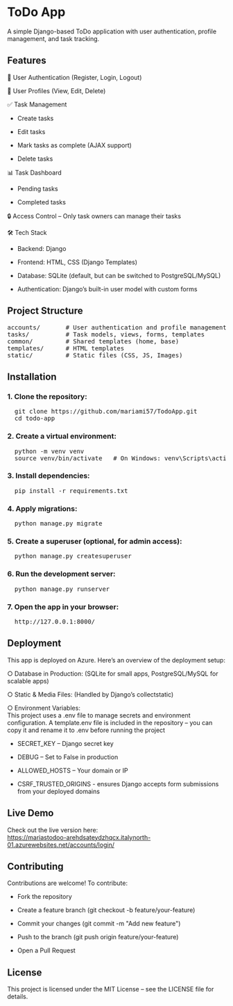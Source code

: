# ToDo App
A simple Django-based ToDo application with user authentication, profile management, and task tracking.

## Features

🔑 User Authentication (Register, Login, Logout)

👤 User Profiles (View, Edit, Delete)

✅ Task Management

- Create tasks

- Edit tasks

- Mark tasks as complete (AJAX support)

- Delete tasks

📊 Task Dashboard

- Pending tasks

- Completed tasks

🔒 Access Control – Only task owners can manage their tasks

🛠️ Tech Stack

- Backend: Django

- Frontend: HTML, CSS (Django Templates)

- Database: SQLite (default, but can be switched to PostgreSQL/MySQL)

- Authentication: Django’s built-in user model with custom forms

## Project Structure
<pre>
accounts/       # User authentication and profile management
tasks/          # Task models, views, forms, templates
common/         # Shared templates (home, base)
templates/      # HTML templates
static/         # Static files (CSS, JS, Images)
</pre>  

## Installation

### 1. Clone the repository:
<pre>
  git clone https://github.com/mariami57/TodoApp.git
  cd todo-app
</pre>

### 2. Create a virtual environment:
<pre>
  python -m venv venv
  source venv/bin/activate   # On Windows: venv\Scripts\activate
</pre>

### 3. Install dependencies:
<pre>
  pip install -r requirements.txt
</pre>

### 4. Apply migrations:
<pre>
  python manage.py migrate
</pre>

### 5. Create a superuser (optional, for admin access):
<pre>
  python manage.py createsuperuser
</pre>

### 6. Run the development server:
<pre>
  python manage.py runserver
</pre>

### 7. Open the app in your browser:
<pre>
  http://127.0.0.1:8000/
</pre>

## Deployment
This app is deployed on Azure.
Here’s an overview of the deployment setup:

○ Database in Production: (SQLite for small apps, PostgreSQL/MySQL for scalable apps)

○ Static & Media Files: (Handled by Django’s collectstatic)

○ Environment Variables:
<br>
This project uses a .env file to manage secrets and environment configuration.
A template.env file is included in the repository – you can copy it and rename it to .env before running the project

- SECRET_KEY – Django secret key

- DEBUG – Set to False in production

- ALLOWED_HOSTS – Your domain or IP

- CSRF_TRUSTED_ORIGINS - ensures Django accepts form submissions from your deployed domains

## Live Demo

Check out the live version here:
<br>
https://mariastodoo-arehdsateydzhqcx.italynorth-01.azurewebsites.net/accounts/login/
  
## Contributing

Contributions are welcome! To contribute:

- Fork the repository

- Create a feature branch (git checkout -b feature/your-feature)

- Commit your changes (git commit -m "Add new feature")

- Push to the branch (git push origin feature/your-feature)

 - Open a Pull Request

## License

This project is licensed under the MIT License – see the LICENSE
 file for details.
